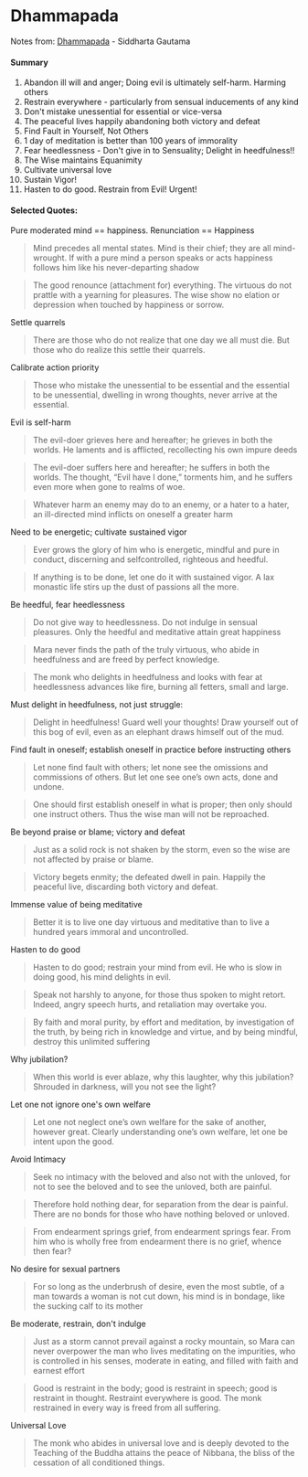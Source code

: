 # Dhammapada

Notes from: [Dhammapada](https://www.buddhanet.net/pdf\_file/scrndhamma.pdf) - Siddharta Gautama

#### Summary

1. Abandon ill will and anger; Doing evil is ultimately self-harm. Harming others&#x20;
2. Restrain everywhere - particularly from sensual inducements of any kind
3. Don't mistake unessential for essential or vice-versa
4. The peaceful lives happily abandoning both victory and defeat
5. Find Fault in Yourself, Not Others
6. 1 day of meditation is better than 100 years of immorality
7. Fear heedlessness - Don't give in to Sensuality; Delight in heedfulness!!
8. The Wise maintains Equanimity
9. Cultivate universal love
10. Sustain Vigor!
11. Hasten to do good. Restrain from Evil! Urgent!

#### Selected Quotes:

Pure moderated mind == happiness. Renunciation == Happiness

> Mind precedes all mental states. Mind is their chief; they are all mind-wrought. If with a pure mind a person speaks or acts happiness follows him like his never-departing shadow

> The good renounce (attachment for) everything. The virtuous do not prattle with a yearning for pleasures. The wise show no elation or depression when touched by happiness or sorrow.

Settle quarrels

> There are those who do not realize that one day we all must die. But those who do realize this settle their quarrels.

Calibrate action priority

> Those who mistake the unessential to be essential and the essential to be unessential, dwelling in wrong thoughts, never arrive at the essential.

Evil is self-harm

> The evil-doer grieves here and hereafter; he grieves in both the worlds. He laments and is afflicted, recollecting his own impure deeds

> The evil-doer suffers here and hereafter; he suffers in both the worlds. The thought, “Evil have I done,” torments him, and he suffers even more when gone to realms of woe.

> Whatever harm an enemy may do to an enemy, or a hater to a hater, an ill-directed mind inflicts on oneself a greater harm

Need to be energetic; cultivate sustained vigor

> Ever grows the glory of him who is energetic, mindful and pure in conduct, discerning and selfcontrolled, righteous and heedful.

> If anything is to be done, let one do it with sustained vigor. A lax monastic life stirs up the dust of passions all the more.

Be heedful, fear heedlessness

> Do not give way to heedlessness. Do not indulge in sensual pleasures. Only the heedful and meditative attain great happiness

> Mara never finds the path of the truly virtuous, who abide in heedfulness and are freed by perfect knowledge.

> The monk who delights in heedfulness and looks with fear at heedlessness advances like fire, burning all fetters, small and large.

Must delight in heedfulness, not just struggle:

> Delight in heedfulness! Guard well your thoughts! Draw yourself out of this bog of evil, even as an elephant draws himself out of the mud.

Find fault in oneself; establish oneself in practice before instructing others

> Let none find fault with others; let none see the omissions and commissions of others. But let one see one’s own acts, done and undone.

> One should first establish oneself in what is proper; then only should one instruct others. Thus the wise man will not be reproached.

Be beyond praise or blame; victory and defeat

> Just as a solid rock is not shaken by the storm, even so the wise are not affected by praise or blame.

> Victory begets enmity; the defeated dwell in pain. Happily the peaceful live, discarding both victory and defeat.

Immense value of being meditative

> Better it is to live one day virtuous and meditative than to live a hundred years immoral and uncontrolled.

Hasten to do good

> Hasten to do good; restrain your mind from evil. He who is slow in doing good, his mind delights in evil.

> Speak not harshly to anyone, for those thus spoken to might retort. Indeed, angry speech hurts, and retaliation may overtake you.

> By faith and moral purity, by effort and meditation, by investigation of the truth, by being rich in knowledge and virtue, and by being mindful, destroy this unlimited suffering

Why jubilation?

> When this world is ever ablaze, why this laughter, why this jubilation? Shrouded in darkness, will you not see the light?

Let one not ignore one's own welfare

> Let one not neglect one’s own welfare for the sake of another, however great. Clearly understanding one’s own welfare, let one be intent upon the good.

Avoid Intimacy

> Seek no intimacy with the beloved and also not with the unloved, for not to see the beloved and to see the unloved, both are painful.

> Therefore hold nothing dear, for separation from the dear is painful. There are no bonds for those who have nothing beloved or unloved.

> From endearment springs grief, from endearment springs fear. From him who is wholly free from endearment there is no grief, whence then fear?

No desire for sexual partners

> For so long as the underbrush of desire, even the most subtle, of a man towards a woman is not cut down, his mind is in bondage, like the sucking calf to its mother

Be moderate, restrain, don't indulge

> Just as a storm cannot prevail against a rocky mountain, so Mara can never overpower the man who lives meditating on the impurities, who is controlled in his senses, moderate in eating, and filled with faith and earnest effort

> Good is restraint in the body; good is restraint in speech; good is restraint in thought. Restraint everywhere is good. The monk restrained in every way is freed from all suffering.

Universal Love

> The monk who abides in universal love and is deeply devoted to the Teaching of the Buddha attains the peace of Nibbana, the bliss of the cessation of all conditioned things.
